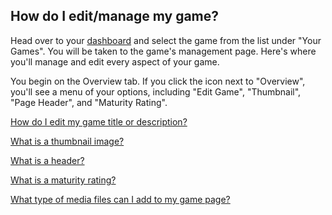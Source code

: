 ## How do I edit/manage my game?

Head over to your [dashboard](http://gamejolt.com/dashboard/) and select the game from the list under "Your Games". You will be taken to the game's management page. Here's where you'll manage and edit every aspect of your game.

You begin on the Overview tab. If you click the icon next to "Overview", you'll see a menu of your options, including "Edit Game", "Thumbnail", "Page Header", and "Maturity Rating". 

[How do I edit my game title or description?](Link)

[What is a thumbnail image?](Link)

[What is a header?](Link) 
  
[What is a maturity rating?](Link)

[What type of media files can I add to my game page?](Link)
